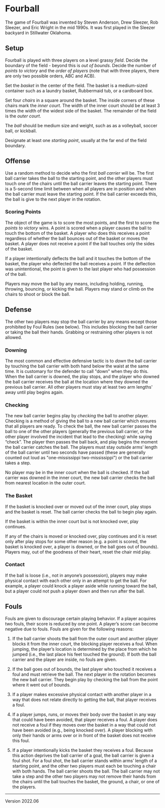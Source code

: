 # Fourball
The game of Fourball was invented by Steven Anderson, Drew Sleezer, Rob Sleezer, and Eric Wright in the mid 1990s.  It was first played in the Sleezer backyard in Stillwater Oklahoma.

## Setup 
Fourball is played with three players on a level grassy _field_.  Decide the boundary of the field - beyond this is _out of bounds_.  Decide the number of _points to victory_ and the _order of players_ (note that with three players, there are only two possible orders, ABC and ACB).

Set the _basket_ in the center of the field.  The basket is a medium-sized container such as a laundry basket, Rubbermaid tub, or a cardboard box.  

Set four _chairs_ in a square around the basket.  The inside corners of these chairs mark the _inner court_.  The width of the inner court should be at least 3 times the width of the widest side of the basket. The remainder of the field is the _outer court_.  

The _ball_ should be medium size and weight, such as as a volleyball, soccer ball, or kickball.  

Designate at least one _starting point_, usually at the far end of the field boundary.

## Offense
Use a random method to decide who the first _ball carrier_ will be. The first ball carrier takes the ball to the starting point, and the other players must touch one of the chairs until the ball carrier leaves the starting point.  There is a 5-second time limit between when all players are in position and when the ball carrier must leave the starting point. If the ball carrier exceeds this, the ball is give to the next player in the rotation. 

### Scoring Points
The object of the game is to score the most points, and the first to score the _points to victory_ wins.  A point is scored when a player causes the ball to touch the bottom of the basket.  A player who does this receives a point regardless of whether the ball bounces out of the basket or moves the basket.  A player does not receive a point if the ball touches only the sides of the basket.  

If a player intentionally deflects the ball and it touches the bottom of the basket, the player who deflected the ball receives a point.  If the deflection was unintentional, the point is given to the last player who had possession of the ball.  

Players may move the ball by any means, including holding, running, throwing, bouncing, or kicking the ball. Players may stand or climb on the chairs to shoot or block the ball.

## Defense
The other two players may stop the ball carrier by any means except those prohibited by Foul Rules (see below).  This includes blocking the ball carrier or taking the ball their hands. Grabbing or restraining other players is not allowed.  


### Downing
The most common and effective defensive tactic is to _down_ the ball carrier by touching the ball carrier with both hand below the waist at the same time. It is customary for the defender to call "down" when they do this.  When the ball carrier is downed, the play stops, and the player who downed the ball carrier receives the ball at the location where they downed the previous ball carrier. All other players must stay at least two arm lengths' away until play begins again. 

### Checking
The new ball carrier begins play by _checking_ the ball to another player. Checking is a method of giving the ball to a new ball carrier which ensures that all players are ready.  To check the ball, the new ball carrier passes the ball to one of the other players (generally the previous ball carrier, or the other player involved the incident that lead to the checking) while saying “check”.  The player then passes the ball back, and play begins the moment the ball carrier catches the ball.  The players must stay outside arms’ length of the ball carrier until two seconds have passed (these are generally counted out loud as "one-mississippi two-mississippi") or the ball carrier takes a step.

No player may be in the inner court when the ball is checked. If the ball carrier was downed in the inner court, the new ball carrier checks the ball from nearest location in the outer court.

### The Basket
If the basket is knocked over or moved out of the inner court, play stops and the basket is reset.  The ball carrier checks the ball to begin play again.  

If the basket is within the inner court but is not knocked over, play continues.  

If any of the chairs is moved or knocked over, play continues and it is reset only after play stops for some other reason (e.g. a point is scored, the basket is knocked over, a player is downed, or the ball goes out of bounds). Players may, out of the goodness of their heart, reset the chair mid play.

### Contact
If the ball is loose (i.e., not in anyone’s possession), players may make physical contact with each other only in an attempt to get the ball.  For example, a player could knock a player aside while running toward the ball, but a player could not push a player down and then run after the ball.

## Fouls
Fouls are given to discourage certain playing behavior.  If a player acquires two fouls, their score is reduced by one point. A player’s score can become negative due to fouls.  Fouls are given for the following reasons:

1. If the ball carrier shoots the ball from the outer court and another player blocks it from the inner court, the blocking player receives a foul.  When jumping, the player’s location is determined by the place from which he jumped (i.e., the last place his feet touched the ground).  If both the ball carrier and the player are inside, no fouls are given.

2. If the ball goes out of bounds, the last player who touched it receives a foul and must retrieve the ball.  The next player in the rotation becomes the new ball carrier.  They begin play by checking the ball from the point where it went out of bounds. 

3. If a player makes excessive physical contact with another player in a way that does not relate directly to getting the ball, that player receives a foul.  

4. If a player jumps, runs, or moves their body over the basket in any way that could have been avoided, that player receives a foul.  A player does not receive a foul if they moves over the basket in a way that could not have been avoided (e.g., being knocked over).  A player blocking with only their hands or arms over or in front of the basket does not receive this foul.

5. If a player intentionally kicks the basket they receives a foul.  Because this action deprives the ball carrier of a goal, the ball carrier is given a foul shot.  For a foul shot, the ball carrier stands within arms’ length of a starting point, and the other two players must each be touching a chair with both hands.  The ball carrier shoots the ball.  The ball carrier may not take a step and the other two players may not remove their hands from the chairs until the ball touches the basket, the ground, a chair, or one of the players.  

---

Version 2022.06